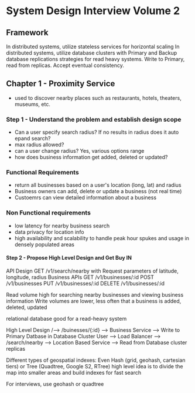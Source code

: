 # System Design Interview Volume 2
## Framework
In distributed systems, utilize stateless services for horizontal scaling
In distributed systems, utilize database clusters with Primary and Backup database replications strategies for read heavy systems. Write to Primary, read from replicas. Accept eventual consistency.

## Chapter 1 - Proximity Service
- used to discover nearby places such as restaurants, hotels, theaters, museums, etc.

### Step 1 - Understand the problem and establish design scope
- Can a user specify search radius? If no results in radius does it auto epand search?
- max radius allowed?
- can a user change radius? Yes, various options range
- how does business information get added, deleted or updated?

### Functional Requirements
- return all businesses based on a user's location (long, lat) and radius
- Business owners can add, delete or update a business (not real time)
- Custoemrs can view detailed information about a business
### Non Functional requirements
- low latency for nearby business search
- data privacy for location info
- high availability and scalability to handle peak hour spukes and usage in densely populated areas

#### Step 2 - Propose High Level Design and Get Buy IN
API Design
GET /v1/search/nearby with Request parameters of latitude, longitude, radius
Business APIs
GET /v1/businesses/:id 
POST /v1/businesses
PUT /v1/businesses/:id 
DELETE /v1/businesses/:id 

Read volume high for searching nearby businesses and viewing business information
Write volumes are lower, less often that a business is added, deleted, updated

relational database good for a read-heavy system

High Level Design
                     /--> /buinesses/{:id} --> Business Service --> Write to Primary Datbase in Database Cluster
User --> Load Balancer
                     \--> /search/nearby --> Location Based Service --> Read from Database cluster replicas

Different types of geospatial indexes: Even Hash (grid, geohash, cartesian tiers) or Tree (Quadtree, Google S2, RTree)
high level idea is to divide the map into smaller areas and build indexes for fast search

For interviews, use geohash or quadtree 
